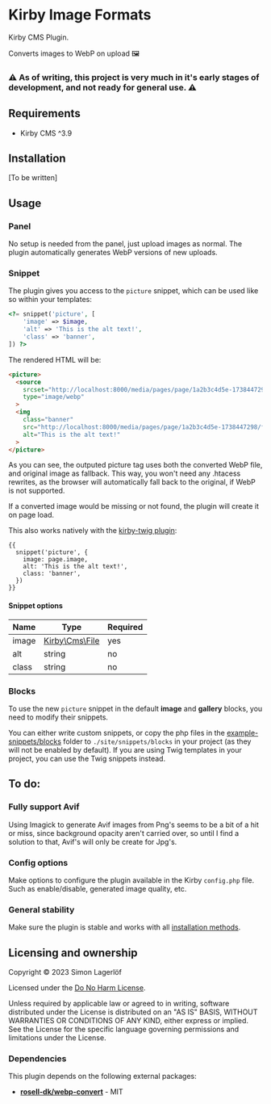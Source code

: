 # Kirby Image Formats

Kirby CMS Plugin.

Converts images to WebP on upload 🖼️

### ⚠️ As of writing, this project is very much in it's early stages of development, and not ready for general use. ⚠️

## Requirements

* Kirby CMS ^3.9

## Installation

[To be written]

<!--```bash
composer require smncd/kirby-image-formats
```

That's it! The plugin requires no setup or configuration to run. WebP images are generated on upload and stored in the `media` dir. -->

## Usage

### Panel

No setup is needed from the panel, just upload images as normal. The plugin automatically generates WebP versions of new uploads.

### Snippet
The plugin gives you access to the `picture` snippet, which can be used like so within your templates:

```php
<?= snippet('picture', [ 
    'image' => $image, 
    'alt' => 'This is the alt text!',
    'class' => 'banner',
]) ?>
```

The rendered HTML will be:

```html
<picture>
  <source 
    srcset="http://localhost:8000/media/pages/page/1a2b3c4d5e-1738447298/file-name.webp" 
    type="image/webp"
  >
  <img 
    class="banner" 
    src="http://localhost:8000/media/pages/page/1a2b3c4d5e-1738447298/file-name.jpg" 
    alt="This is the alt text!"
  >
</picture>
```

As you can see, the outputed picture tag uses both the converted WebP file, and original image as fallback.
This way, you won't need any .htacess rewrites, as the browser will automatically fall back to the original, if WebP is not supported.

If a converted image would be missing or not found, the plugin will create it on page load.

This also works natively with the [kirby-twig plugin](https://github.com/wearejust/kirby-twig):

```twig
{{ 
  snippet('picture', {
    image: page.image,
    alt: 'This is the alt text!',
    class: 'banner',
  }) 
}}
```

#### Snippet options

|Name |Type                                                                          |Required|
|--   |--                                                                            |--      |
|image|[Kirby\Cms\File](https://github.com/getkirby/kirby/blob/main/src/Cms/File.php)|yes     |
|alt  |string                                                                        |no      |
|class|string                                                                        |no      |

### Blocks

To use the new `picture` snippet in the default **image** and **gallery** blocks, you need to modify their snippets.

You can either write custom snippets, or copy the php files in the [example-snippets/blocks](./example-snippets/blocks/) folder to `./site/snippets/blocks` in your project (as they will not be enabled by default). If you are using Twig templates in your project, you can use the Twig snippets instead.

## To do:

### Fully support Avif

Using Imagick to generate Avif images from Png's seems to be a bit of a hit or miss, since background opacity aren't carried over, so until I find a solution to that, Avif's will only be create for Jpg's.

### Config options

Make options to configure the plugin available in the Kirby `config.php` file.
Such as enable/disable, generated image quality, etc.

### General stability

Make sure the plugin is stable and works with all [installation methods](https://getkirby.com/docs/guide/plugins/plugin-setup-basic#the-three-plugin-installation-methods).

## Licensing and ownership

Copyright © 2023 Simon Lagerlöf

Licensed under the [Do No Harm License](./LICENSE).

Unless required by applicable law or agreed to in writing, software distributed under the License is
distributed on an "AS IS" BASIS, WITHOUT WARRANTIES OR CONDITIONS OF ANY KIND, either express or
implied. See the License for the specific language governing permissions and limitations under the
License.

### Dependencies

This plugin depends on the following external packages:

* [**rosell-dk/webp-convert**](https://github.com/rosell-dk/webp-convert) - MIT